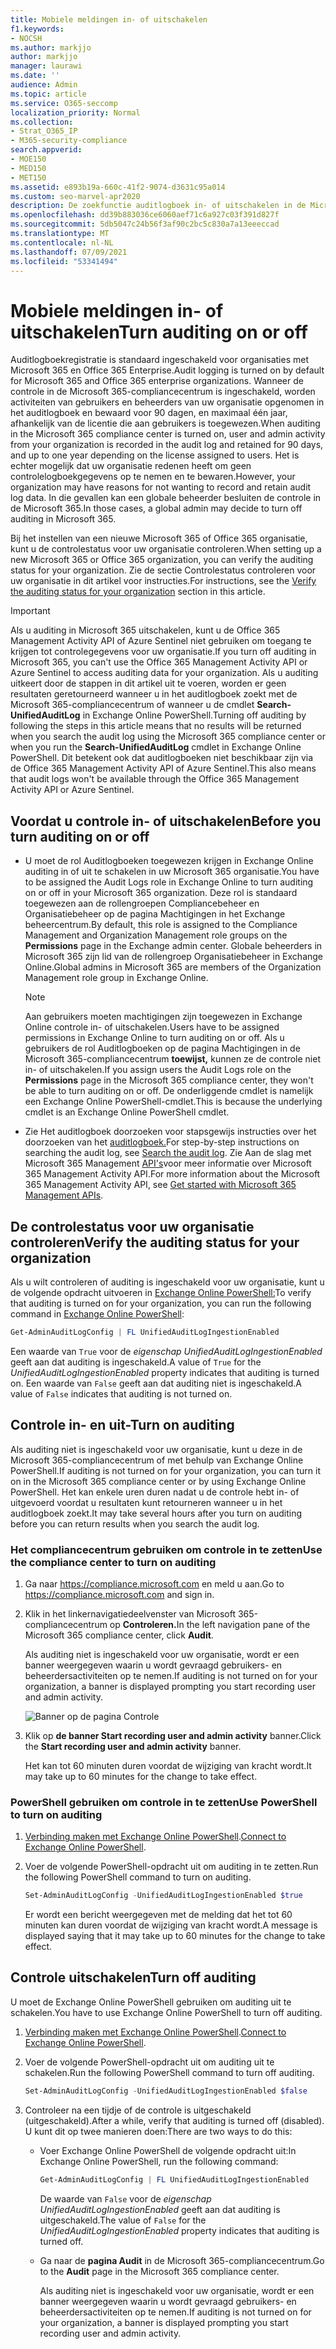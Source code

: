 ```yaml
---
title: Mobiele meldingen in- of uitschakelen
f1.keywords:
- NOCSH
ms.author: markjjo
author: markjjo
manager: laurawi
ms.date: ''
audience: Admin
ms.topic: article
ms.service: O365-seccomp
localization_priority: Normal
ms.collection:
- Strat_O365_IP
- M365-security-compliance
search.appverid:
- MOE150
- MED150
- MET150
ms.assetid: e893b19a-660c-41f2-9074-d3631c95a014
ms.custom: seo-marvel-apr2020
description: De zoekfunctie auditlogboek in- of uitschakelen in de Microsoft 365-compliancecentrum om beheerders in of uit te schakelen om het auditlogboek te doorzoeken.
ms.openlocfilehash: dd39b883036ce6060aef71c6a927c03f391d827f
ms.sourcegitcommit: 5db5047c24b56f3af90c2bc5c830a7a13eeeccad
ms.translationtype: MT
ms.contentlocale: nl-NL
ms.lasthandoff: 07/09/2021
ms.locfileid: "53341494"
---
```

# <a name="turn-auditing-on-or-off"></a><span data-ttu-id="13884-103">Mobiele meldingen in- of uitschakelen</span><span class="sxs-lookup"><span data-stu-id="13884-103">Turn auditing on or off</span></span>

<span data-ttu-id="13884-104">Auditlogboekregistratie is standaard ingeschakeld voor organisaties met Microsoft 365 en Office 365 Enterprise.</span><span class="sxs-lookup"><span data-stu-id="13884-104">Audit logging is turned on by default for Microsoft 365 and Office 365 enterprise organizations.</span></span> <span data-ttu-id="13884-105">Wanneer de controle in de Microsoft 365-compliancecentrum is ingeschakeld, worden activiteiten van gebruikers en beheerders van uw organisatie opgenomen in het auditlogboek en bewaard voor 90 dagen, en maximaal één jaar, afhankelijk van de licentie die aan gebruikers is toegewezen.</span><span class="sxs-lookup"><span data-stu-id="13884-105">When auditing in the Microsoft 365 compliance center is turned on, user and admin activity from your organization is recorded in the audit log and retained for 90 days, and up to one year depending on the license assigned to users.</span></span> <span data-ttu-id="13884-106">Het is echter mogelijk dat uw organisatie redenen heeft om geen controlelogboekgegevens op te nemen en te bewaren.</span><span class="sxs-lookup"><span data-stu-id="13884-106">However, your organization may have reasons for not wanting to record and retain audit log data.</span></span> <span data-ttu-id="13884-107">In die gevallen kan een globale beheerder besluiten de controle in de Microsoft 365.</span><span class="sxs-lookup"><span data-stu-id="13884-107">In those cases, a global admin may decide to turn off auditing in Microsoft 365.</span></span>

<span data-ttu-id="13884-108">Bij het instellen van een nieuwe Microsoft 365 of Office 365 organisatie, kunt u de controlestatus voor uw organisatie controleren.</span><span class="sxs-lookup"><span data-stu-id="13884-108">When setting up a new Microsoft 365 or Office 365 organization, you can verify the auditing status for your organization.</span></span> <span data-ttu-id="13884-109">Zie de sectie [](#verify-the-auditing-status-for-your-organization) Controlestatus controleren voor uw organisatie in dit artikel voor instructies.</span><span class="sxs-lookup"><span data-stu-id="13884-109">For instructions, see the [Verify the auditing status for your organization](#verify-the-auditing-status-for-your-organization) section in this article.</span></span>

> [!IMPORTANT]
> <span data-ttu-id="13884-110">Als u auditing in Microsoft 365 uitschakelen, kunt u de Office 365 Management Activity API of Azure Sentinel niet gebruiken om toegang te krijgen tot controlegegevens voor uw organisatie.</span><span class="sxs-lookup"><span data-stu-id="13884-110">If you turn off auditing in Microsoft 365, you can't use the Office 365 Management Activity API or Azure Sentinel to access auditing data for your organization.</span></span> <span data-ttu-id="13884-111">Als u auditing uitkeert door de stappen in dit artikel uit te voeren, worden er geen resultaten geretourneerd wanneer u in het auditlogboek zoekt met de Microsoft 365-compliancecentrum of wanneer u de cmdlet **Search-UnifiedAuditLog** in Exchange Online PowerShell.</span><span class="sxs-lookup"><span data-stu-id="13884-111">Turning off auditing by following the steps in this article means that no results will be returned when you search the audit log using the Microsoft 365 compliance center or when you run the **Search-UnifiedAuditLog** cmdlet in Exchange Online PowerShell.</span></span> <span data-ttu-id="13884-112">Dit betekent ook dat auditlogboeken niet beschikbaar zijn via de Office 365 Management Activity API of Azure Sentinel.</span><span class="sxs-lookup"><span data-stu-id="13884-112">This also means that audit logs won't be available through the Office 365 Management Activity API or Azure Sentinel.</span></span>
  
## <a name="before-you-turn-auditing-on-or-off"></a><span data-ttu-id="13884-113">Voordat u controle in- of uitschakelen</span><span class="sxs-lookup"><span data-stu-id="13884-113">Before you turn auditing on or off</span></span>

- <span data-ttu-id="13884-114">U moet de rol Auditlogboeken toegewezen krijgen in Exchange Online auditing in of uit te schakelen in uw Microsoft 365 organisatie.</span><span class="sxs-lookup"><span data-stu-id="13884-114">You have to be assigned the Audit Logs role in Exchange Online to turn auditing on or off in your Microsoft 365 organization.</span></span> <span data-ttu-id="13884-115">Deze rol is standaard toegewezen aan de rollengroepen Compliancebeheer  en Organisatiebeheer op de pagina Machtigingen in het Exchange beheercentrum.</span><span class="sxs-lookup"><span data-stu-id="13884-115">By default, this role is assigned to the Compliance Management and Organization Management role groups on the **Permissions** page in the Exchange admin center.</span></span> <span data-ttu-id="13884-116">Globale beheerders in Microsoft 365 zijn lid van de rollengroep Organisatiebeheer in Exchange Online.</span><span class="sxs-lookup"><span data-stu-id="13884-116">Global admins in Microsoft 365 are members of the Organization Management role group in Exchange Online.</span></span>

    > [!NOTE]
    > <span data-ttu-id="13884-117">Aan gebruikers moeten machtigingen zijn toegewezen in Exchange Online controle in- of uitschakelen.</span><span class="sxs-lookup"><span data-stu-id="13884-117">Users have to be assigned permissions in Exchange Online to turn auditing on or off.</span></span> <span data-ttu-id="13884-118">Als u gebruikers de rol Auditlogboeken op de pagina Machtigingen in de Microsoft 365-compliancecentrum **toewijst,** kunnen ze de controle niet in- of uitschakelen.</span><span class="sxs-lookup"><span data-stu-id="13884-118">If you assign users the Audit Logs role on the **Permissions** page in the Microsoft 365 compliance center, they won't be able to turn auditing on or off.</span></span> <span data-ttu-id="13884-119">De onderliggende cmdlet is namelijk een Exchange Online PowerShell-cmdlet.</span><span class="sxs-lookup"><span data-stu-id="13884-119">This is because the underlying cmdlet is an Exchange Online PowerShell cmdlet.</span></span>

- <span data-ttu-id="13884-120">Zie Het auditlogboek doorzoeken voor stapsgewijs instructies over het doorzoeken van het [auditlogboek.](search-the-audit-log-in-security-and-compliance.md)</span><span class="sxs-lookup"><span data-stu-id="13884-120">For step-by-step instructions on searching the audit log, see [Search the audit log](search-the-audit-log-in-security-and-compliance.md).</span></span> <span data-ttu-id="13884-121">Zie Aan de slag met Microsoft 365 Management [API's](/office/office-365-management-api/get-started-with-office-365-management-apis)voor meer informatie over Microsoft 365 Management Activity API.</span><span class="sxs-lookup"><span data-stu-id="13884-121">For more information about the Microsoft 365 Management Activity API, see [Get started with Microsoft 365 Management APIs](/office/office-365-management-api/get-started-with-office-365-management-apis).</span></span>

## <a name="verify-the-auditing-status-for-your-organization"></a><span data-ttu-id="13884-122">De controlestatus voor uw organisatie controleren</span><span class="sxs-lookup"><span data-stu-id="13884-122">Verify the auditing status for your organization</span></span>

<span data-ttu-id="13884-123">Als u wilt controleren of auditing is ingeschakeld voor uw organisatie, kunt u de volgende opdracht uitvoeren in [Exchange Online PowerShell:](/powershell/exchange/connect-to-exchange-online-powershell)</span><span class="sxs-lookup"><span data-stu-id="13884-123">To verify that auditing is turned on for your organization, you can run the following command in [Exchange Online PowerShell](/powershell/exchange/connect-to-exchange-online-powershell):</span></span>

```powershell
Get-AdminAuditLogConfig | FL UnifiedAuditLogIngestionEnabled
```

<span data-ttu-id="13884-124">Een waarde van `True` voor de  _eigenschap UnifiedAuditLogIngestionEnabled_ geeft aan dat auditing is ingeschakeld.</span><span class="sxs-lookup"><span data-stu-id="13884-124">A value of `True` for the  _UnifiedAuditLogIngestionEnabled_ property indicates that auditing is turned on.</span></span> <span data-ttu-id="13884-125">Een waarde van `False` geeft aan dat auditing niet is ingeschakeld.</span><span class="sxs-lookup"><span data-stu-id="13884-125">A value of `False` indicates that auditing is not turned on.</span></span>

## <a name="turn-on-auditing"></a><span data-ttu-id="13884-126">Controle in- en uit-</span><span class="sxs-lookup"><span data-stu-id="13884-126">Turn on auditing</span></span>

<span data-ttu-id="13884-127">Als auditing niet is ingeschakeld voor uw organisatie, kunt u deze in de Microsoft 365-compliancecentrum of met behulp van Exchange Online PowerShell.</span><span class="sxs-lookup"><span data-stu-id="13884-127">If auditing is not turned on for your organization, you can turn it on in the Microsoft 365 compliance center or by using Exchange Online PowerShell.</span></span> <span data-ttu-id="13884-128">Het kan enkele uren duren nadat u de controle hebt in- of uitgevoerd voordat u resultaten kunt retourneren wanneer u in het auditlogboek zoekt.</span><span class="sxs-lookup"><span data-stu-id="13884-128">It may take several hours after you turn on auditing before you can return results when you search the audit log.</span></span>
  
### <a name="use-the-compliance-center-to-turn-on-auditing"></a><span data-ttu-id="13884-129">Het compliancecentrum gebruiken om controle in te zetten</span><span class="sxs-lookup"><span data-stu-id="13884-129">Use the compliance center to turn on auditing</span></span>

1. <span data-ttu-id="13884-130">Ga naar <https://compliance.microsoft.com> en meld u aan.</span><span class="sxs-lookup"><span data-stu-id="13884-130">Go to <https://compliance.microsoft.com> and sign in.</span></span>

2. <span data-ttu-id="13884-131">Klik in het linkernavigatiedeelvenster van Microsoft 365-compliancecentrum op **Controleren.**</span><span class="sxs-lookup"><span data-stu-id="13884-131">In the left navigation pane of the Microsoft 365 compliance center, click **Audit**.</span></span>

   <span data-ttu-id="13884-132">Als auditing niet is ingeschakeld voor uw organisatie, wordt er een banner weergegeven waarin u wordt gevraagd gebruikers- en beheerdersactiviteiten op te nemen.</span><span class="sxs-lookup"><span data-stu-id="13884-132">If auditing is not turned on for your organization, a banner is displayed prompting you start recording user and admin activity.</span></span>

   ![Banner op de pagina Controle](../media/AuditingBanner.png)

3. <span data-ttu-id="13884-134">Klik op **de banner Start recording user and admin activity** banner.</span><span class="sxs-lookup"><span data-stu-id="13884-134">Click the **Start recording user and admin activity** banner.</span></span>

   <span data-ttu-id="13884-135">Het kan tot 60 minuten duren voordat de wijziging van kracht wordt.</span><span class="sxs-lookup"><span data-stu-id="13884-135">It may take up to 60 minutes for the change to take effect.</span></span>

### <a name="use-powershell-to-turn-on-auditing"></a><span data-ttu-id="13884-136">PowerShell gebruiken om controle in te zetten</span><span class="sxs-lookup"><span data-stu-id="13884-136">Use PowerShell to turn on auditing</span></span>

1. <span data-ttu-id="13884-137">[Verbinding maken met Exchange Online PowerShell](/powershell/exchange/connect-to-exchange-online-powershell).</span><span class="sxs-lookup"><span data-stu-id="13884-137">[Connect to Exchange Online PowerShell](/powershell/exchange/connect-to-exchange-online-powershell).</span></span>

2. <span data-ttu-id="13884-138">Voer de volgende PowerShell-opdracht uit om auditing in te zetten.</span><span class="sxs-lookup"><span data-stu-id="13884-138">Run the following PowerShell command to turn on auditing.</span></span>

    ```powershell
    Set-AdminAuditLogConfig -UnifiedAuditLogIngestionEnabled $true
    ```

    <span data-ttu-id="13884-139">Er wordt een bericht weergegeven met de melding dat het tot 60 minuten kan duren voordat de wijziging van kracht wordt.</span><span class="sxs-lookup"><span data-stu-id="13884-139">A message is displayed saying that it may take up to 60 minutes for the change to take effect.</span></span>
  
## <a name="turn-off-auditing"></a><span data-ttu-id="13884-140">Controle uitschakelen</span><span class="sxs-lookup"><span data-stu-id="13884-140">Turn off auditing</span></span>

<span data-ttu-id="13884-141">U moet de Exchange Online PowerShell gebruiken om auditing uit te schakelen.</span><span class="sxs-lookup"><span data-stu-id="13884-141">You have to use Exchange Online PowerShell to turn off auditing.</span></span>
  
1. <span data-ttu-id="13884-142">[Verbinding maken met Exchange Online PowerShell](/powershell/exchange/connect-to-exchange-online-powershell).</span><span class="sxs-lookup"><span data-stu-id="13884-142">[Connect to Exchange Online PowerShell](/powershell/exchange/connect-to-exchange-online-powershell).</span></span>

2. <span data-ttu-id="13884-143">Voer de volgende PowerShell-opdracht uit om auditing uit te schakelen.</span><span class="sxs-lookup"><span data-stu-id="13884-143">Run the following PowerShell command to turn off auditing.</span></span>

    ```powershell
    Set-AdminAuditLogConfig -UnifiedAuditLogIngestionEnabled $false
    ```

3. <span data-ttu-id="13884-144">Controleer na een tijdje of de controle is uitgeschakeld (uitgeschakeld).</span><span class="sxs-lookup"><span data-stu-id="13884-144">After a while, verify that auditing is turned off (disabled).</span></span> <span data-ttu-id="13884-145">U kunt dit op twee manieren doen:</span><span class="sxs-lookup"><span data-stu-id="13884-145">There are two ways to do this:</span></span>

    - <span data-ttu-id="13884-146">Voer Exchange Online PowerShell de volgende opdracht uit:</span><span class="sxs-lookup"><span data-stu-id="13884-146">In Exchange Online PowerShell, run the following command:</span></span>

      ```powershell
      Get-AdminAuditLogConfig | FL UnifiedAuditLogIngestionEnabled
      ```

      <span data-ttu-id="13884-147">De waarde van  `False` voor de  _eigenschap UnifiedAuditLogIngestionEnabled_ geeft aan dat auditing is uitgeschakeld.</span><span class="sxs-lookup"><span data-stu-id="13884-147">The value of  `False` for the  _UnifiedAuditLogIngestionEnabled_ property indicates that auditing is turned off.</span></span>

    - <span data-ttu-id="13884-148">Ga naar de **pagina Audit** in de Microsoft 365-compliancecentrum.</span><span class="sxs-lookup"><span data-stu-id="13884-148">Go to the **Audit** page in the Microsoft 365 compliance center.</span></span>

      <span data-ttu-id="13884-149">Als auditing niet is ingeschakeld voor uw organisatie, wordt er een banner weergegeven waarin u wordt gevraagd gebruikers- en beheerdersactiviteiten op te nemen.</span><span class="sxs-lookup"><span data-stu-id="13884-149">If auditing is not turned on for your organization, a banner is displayed prompting you start recording user and admin activity.</span></span>
